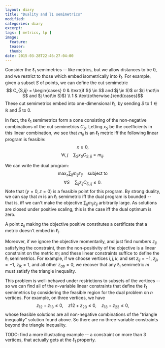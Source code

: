 ```yaml
---
layout: diary
title: "Duality and l1 semimetrics"
modified:
categories: diary
excerpt:
tags: [ metrics, lp ]
image:
  feature:
  teaser:
  thumb:
date: 2015-03-28T22:46:27-04:00
---
```


Consider the $\ell_1$ semimetrics -- like metrics, but we allow distances to be 0, and we restrict to those which embed isometrically into $\ell_1$. For example, given a subset $S$ of points, we can define the cut semimetric
$$ C_{S,ij} = \begin{cases} 0 & \text{if $(i \in S$ and $j \in S)$ or $(i \not\in S$ and $j \not\in S)$} \\ 1 & \text{otherwise.}\end{cases}$$
These cut semimetrics embed into one-dimensional $\ell_1$, by sending $S$ to $1 \in \mathbb{R}$ and $\bar S$ to $0$.

In fact, the $\ell_1$ semimetrics form a cone consisting of the non-negative combinations of the cut semimetrics $C_S$. Letting $x_S$ be the coefficients in this linear combination, we see that $m_{ij}$ is an $\ell_1$ metric iff the following linear program is feasible:
$$ x \geq 0, $$
$$ \forall i,j\quad \sum_S x_S C_{S,ij} = m_{ij}. $$

We can write the dual program:
$$ \max_{z} \sum_{ij} m_{ij} z_{ij} \quad\text{subject to} $$
$$ \forall S\quad \sum_{ij} z_{ij} C_{S,ij} \leq 0. $$
Note that $(y=0,\, z=0)$ is a feasible point for this program. By strong duality, we can say that $m$ is an $\ell_1$ semimetric iff the dual program is bounded -- that is, iff we can't make the objective $\sum_{ij} m_{ij} z_{ij}$ arbitrarily large. As solutions are closed under positive scaling, this is the case iff the dual optimum is zero.

A point $z_{ij}$ making the objective positive constitutes a certificate that a metric doesn't embed in $\ell_1$.

Moreover, if we ignore the objective momentarily, and just find numbers $z_{ij}$ satisfying the constraint, then the non-positivity of the objective is a linear constraint on the metric $m$; and these linear constraints suffice to define the $\ell_1$ semimetrics. For example, if we choose vertices $i,j,k$, and set $z_{ij} = -1$, $z_{jk} = -1$, $z_{ik} = 1$, and all other $z_{ab} = 0$, we recover that any $\ell_1$ semimetric $m$ must satisfy the triangle inequality.

This problem is well-behaved under restrictions to subsets of the vertices -- so we can find all of the $n$-variable linear constraints that define the $\ell_1$ semimetrics by considering the feasible region for the dual problem on $n$ vertices. For example, on three vertices, we have
$$ z_{12} + z_{13} \leq 0,\quad z{12} + z_{23} \leq 0,\quad z_{13} + z_{23} \leq 0, $$
whose feasible solutions are all non-negative combinations of the "triangle inequality" solution found above. So there are no three-variable constraints beyond the triangle inequality.

TODO: find a more illustrating example -- a constraint on more than $3$ vertices, that actually gets at the $\ell_1$ property.


